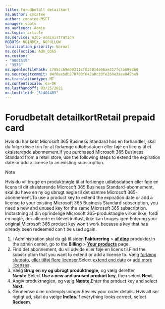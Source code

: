 ```yaml
---
title: Forudbetalt detailkort
ms.author: cmcatee
author: cmcatee-MSFT
manager: scotv
ms.audience: Admin
ms.topic: article
ms.service: o365-administration
ROBOTS: NOINDEX, NOFOLLOW
localization_priority: Normal
ms.collection: Adm_O365
ms.custom:
- "9001519"
- "3576"
ms.openlocfilehash: 1785cc69d00211cf025814e66ae317fc5b69e8bd
ms.sourcegitcommit: 84f0aebdb278703f642a0c33fe260e3aee849be9
ms.translationtype: MT
ms.contentlocale: da-DK
ms.lasthandoff: 03/25/2021
ms.locfileid: "51404485"
---
```

# <a name="retail-prepaid-card"></a><span data-ttu-id="6e526-102">Forudbetalt detailkort</span><span class="sxs-lookup"><span data-stu-id="6e526-102">Retail prepaid card</span></span>

<span data-ttu-id="6e526-103">Hvis du har købt Microsoft 365 Business Standard hos en forhandler, skal du følge disse trin for at forlænge udløbsdatoen eller føje en licens til et eksisterende abonnement.</span><span class="sxs-lookup"><span data-stu-id="6e526-103">If you purchased Microsoft 365 Business Standard from a retail store, use the following steps to extend the expiration date or add a license to an existing subscription.</span></span>

> [!NOTE]
> <span data-ttu-id="6e526-104">Hvis du vil bruge en produktnøgle til at forlænge udløbsdatoen eller føje en licens til dit eksisterende Microsoft 365 Business Standard-abonnement, skal du have en ny og ubrugt nøgle til det samme Microsoft 365-abonnement.</span><span class="sxs-lookup"><span data-stu-id="6e526-104">To use a product key to extend the expiration date or add a license to your existing Microsoft 365 Business Standard subscription, you need a new and unused key for the same Microsoft 365 subscription.</span></span> <span data-ttu-id="6e526-105">Indtastning af din oprindelige Microsoft 365-produktnøgle virker ikke, fordi en nøgle, der allerede er blevet indløst, ikke kan bruges igen.</span><span class="sxs-lookup"><span data-stu-id="6e526-105">Entering your original Microsoft 365 product key won't work because a key that has already been redeemed can't be used again.</span></span>

1. <span data-ttu-id="6e526-106">I Administration skal du gå til siden **Fakturering**  >  **[af dine](https://go.microsoft.com/fwlink/p/?linkid=842054)** produkter.</span><span class="sxs-lookup"><span data-stu-id="6e526-106">In the admin center, go to the **Billing** > **[Your products](https://go.microsoft.com/fwlink/p/?linkid=842054)** page.</span></span>
2. <span data-ttu-id="6e526-107">Find det abonnement, du vil udvide eller føje en licens til.</span><span class="sxs-lookup"><span data-stu-id="6e526-107">Find the subscription that you want to extend or add a license to.</span></span> <span data-ttu-id="6e526-108">Vælg [forlæng slutdato,](https://go.microsoft.com/fwlink/p/?linkid=842054) [eller tilføj flere licenser.](https://go.microsoft.com/fwlink/p/?linkid=842054)</span><span class="sxs-lookup"><span data-stu-id="6e526-108">Select [extend end date](https://go.microsoft.com/fwlink/p/?linkid=842054) or [add more licenses](https://go.microsoft.com/fwlink/p/?linkid=842054).</span></span>
3. <span data-ttu-id="6e526-109">Vælg **Brug en ny og ubrugt produktnøgle,** og vælg derefter **Næste.**</span><span class="sxs-lookup"><span data-stu-id="6e526-109">Select **Use a new and unused product key**, then select **Next**.</span></span>
4. <span data-ttu-id="6e526-110">Angiv produktnøglen, og vælg **Næste.**</span><span class="sxs-lookup"><span data-stu-id="6e526-110">Enter the product key and select **Next**.</span></span>
5. <span data-ttu-id="6e526-111">Gennemse dine ordreoplysninger.</span><span class="sxs-lookup"><span data-stu-id="6e526-111">Review your order details.</span></span> <span data-ttu-id="6e526-112">Hvis alt ser rigtigt ud, skal du vælge **Indløs.**</span><span class="sxs-lookup"><span data-stu-id="6e526-112">If everything looks correct, select **Redeem**.</span></span>